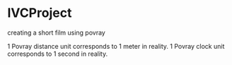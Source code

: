 IVCProject
==========

creating a short film using povray

1 Povray distance unit corresponds to 1 meter in reality.
1 Povray clock unit corresponds to 1 second in reality.

